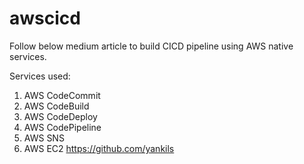 # awscicd
Follow below medium article to build CICD pipeline using AWS native services.

Services used:
1. AWS CodeCommit
2. AWS CodeBuild
3. AWS CodeDeploy
4. AWS CodePipeline
5. AWS SNS
6. AWS EC2 
https://github.com/yankils
